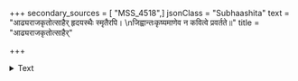 +++
secondary_sources = [ "MSS_4518",]
jsonClass = "Subhaashita"
text = "आढ्यराजकृतोत्साहैर् हृदयस्थैः स्मृतैरपि।  \nजिह्वान्तःकृष्यमाणेव न कवित्वे प्रवर्तते॥"
title = "आढ्यराजकृतोत्साहैर्"

+++

<details><summary>Text</summary>

आढ्यराजकृतोत्साहैर् हृदयस्थैः स्मृतैरपि।  
जिह्वान्तःकृष्यमाणेव न कवित्वे प्रवर्तते॥
</details>
